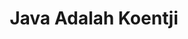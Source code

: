 <div align="center">

<!-- ![Visitor Badge](https://visitor-badge.laobi.icu/badge?page_id=bluntswordman.bluntswordman) -->
  
 # Java Adalah Koentji
  
<!-- [![@brlnby's Holopin board](https://holopin.me/brlnby)](https://holopin.io/@brlnby) -->

</div>
